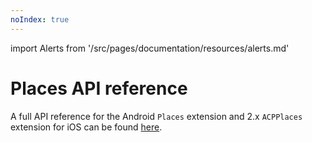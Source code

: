 ```yaml
---
noIndex: true
---
```


import Alerts from '/src/pages/documentation/resources/alerts.md'

# Places API reference

<Alerts query="platform=outdated-version&componentClass=InlineNestedAlert"/>

A full API reference for the Android `Places` extension and 2.x `ACPPlaces` extension for iOS can be found [here](https://experienceleague.adobe.com/docs/places/using/places-ext-aep-sdks/places-extension/places-api-reference.html?lang=en).
